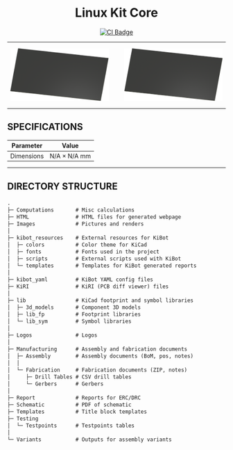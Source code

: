 <h1 align="center">Linux Kit Core</h1>

<p align="center" width="100%">
  <a href="https://github.com/Cjiio/Linux-Kit-Core-Hardware/actions/workflows/ci.yaml">
    <img alt="CI Badge" src="https://github.com/Cjiio/Linux-Kit-Core-Hardware/actions/workflows/ci.yaml/badge.svg?branch=">
  </a>
</p>

***

<p align="center">
  <img alt="3D Top Angled" src="Images/Linux-Kit-Core-Hardware-angled_top.png" width="45%">
&nbsp; &nbsp; &nbsp; &nbsp;
  <img alt="3D Bottom Angled" src="Images/Linux-Kit-Core-Hardware-angled_bottom.png" width="45%">
</p>

***

## SPECIFICATIONS

| Parameter | Value | 
| --- | --- |
| Dimensions | N/A × N/A mm |

***

## DIRECTORY STRUCTURE

    .
    ├─ Computations       # Misc calculations
    ├─ HTML               # HTML files for generated webpage
    ├─ Images             # Pictures and renders
    │
    ├─ kibot_resources    # External resources for KiBot
    │  ├─ colors          # Color theme for KiCad
    │  ├─ fonts           # Fonts used in the project
    │  ├─ scripts         # External scripts used with KiBot
    │  └─ templates       # Templates for KiBot generated reports
    │
    ├─ kibot_yaml         # KiBot YAML config files
    ├─ KiRI               # KiRI (PCB diff viewer) files
    │
    ├─ lib                # KiCad footprint and symbol libraries
    │  ├─ 3d_models       # Component 3D models
    │  ├─ lib_fp          # Footprint libraries
    │  └─ lib_sym         # Symbol libraries
    │
    ├─ Logos              # Logos
    │
    ├─ Manufacturing      # Assembly and fabrication documents
    │  ├─ Assembly        # Assembly documents (BoM, pos, notes)
    │  │
    │  └─ Fabrication     # Fabrication documents (ZIP, notes)
    │     ├─ Drill Tables # CSV drill tables
    │     └─ Gerbers      # Gerbers
    │
    ├─ Report             # Reports for ERC/DRC
    ├─ Schematic          # PDF of schematic
    ├─ Templates          # Title block templates
    ├─ Testing
    │  └─ Testpoints      # Testpoints tables      
    │
    └─ Variants           # Outputs for assembly variants
